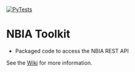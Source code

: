 [![PyTests](https://github.com/jjjermiah/NBIA-toolkit/actions/workflows/main.yml/badge.svg)](https://github.com/jjjermiah/NBIA-toolkit/actions/workflows/main.yml)

# NBIA Toolkit 
- Packaged code to access the NBIA REST API 

See the [Wiki](https://github.com/jjjermiah/NBIA-toolkit/wiki) for more information.
